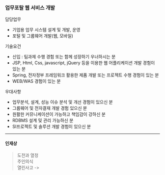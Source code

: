 ### 업무포탈 웹 서비스 개발
담당업무  
- 기업용 업무 시스템 설계 및 개발, 운영
- 포털 및 그룹웨어 개발(웹, 모바일)

기술요건  
- 신입 : 팀과제 수행 경험 또는 함께 성장하기 우너하시는 분  
- JSP, Html, Css, javascript, jQuery 등을 이용한 웹 어플리케이션 개발 경험이 있는 분  
- Spring, 전자정부 프레임워크 활용한 제품 개발 또는 프로젝트 수행 경험이 있는 분
- WEB/WAS 경험이 있는 분

우대사항
- 업무분석, 설계, 성능 이슈 분석 및 개선 경험이 있으신 분
- 그룹웨어 및 전자결재 개발 경험 있으신 분
- 원활한 커뮤니케이션이 가능하고 책임감이 강하신 분
- RDBMS 설계 및 관리 가능하신 분
- SI프로젝트 및 솔루션 개발 경험이 있으신 분

---

#### 인재상
> 도전과 열정  
> 주인의식  
> 열린사고 -> 